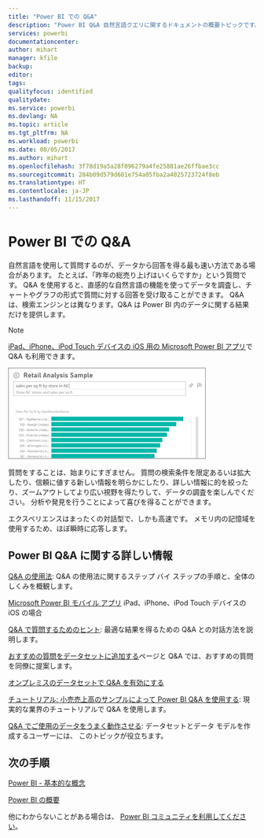 ```yaml
---
title: "Power BI での Q&A"
description: "Power BI Q&A 自然言語クエリに関するドキュメントの概要トピックです。"
services: powerbi
documentationcenter: 
author: mihart
manager: kfile
backup: 
editor: 
tags: 
qualityfocus: identified
qualitydate: 
ms.service: powerbi
ms.devlang: NA
ms.topic: article
ms.tgt_pltfrm: NA
ms.workload: powerbi
ms.date: 08/05/2017
ms.author: mihart
ms.openlocfilehash: 3f78d19a5a28f096279a4fe25881ae26ffbae3cc
ms.sourcegitcommit: 284b09d579d601e754a05fba2a4025723724f8eb
ms.translationtype: HT
ms.contentlocale: ja-JP
ms.lasthandoff: 11/15/2017
---
```

# <a name="qa-in-power-bi"></a>Power BI での Q&A
自然言語を使用して質問するのが、データから回答を得る最も速い方法である場合があります。 たとえば、「昨年の総売り上げはいくらですか」という質問です。  Q&A を使用すると、直感的な自然言語の機能を使ってデータを調査し、チャートやグラフの形式で質問に対する回答を受け取ることができます。 Q&A は、検索エンジンとは異なります。Q&A は Power BI 内のデータに関する結果だけを提供します。

> [!NOTE]
> [iPad、iPhone、iPod Touch デバイスの iOS 用の Microsoft Power BI アプリ](mobile-apps-ios-qna.md)で Q&A も利用できます。
> 
> 

![](media/service-q-and-a/pbi_qa_boxsalessqft.png)

質問をすることは、始まりにすぎません。  質問の検索条件を限定あるいは拡大したり、信頼に値する新しい情報を明らかにしたり、詳しい情報に的を絞ったり、ズームアウトしてより広い視野を得たりして、データの調査を楽しんでください。 分析や発見を行うことによって喜びを得ることができます。

エクスペリエンスはまったくの対話型で、しかも高速です。 メモリ内の記憶域を使用するため、ほぼ瞬時に応答します。

## <a name="for-more-details-about-power-bi-qa"></a>Power BI Q&A に関する詳しい情報
[Q&A の使用法](service-how-to-q-and-a.md): Q&A の使用法に関するステップ バイ ステップの手順と、全体のしくみを概観します。

[Microsoft Power BI モバイル アプリ](mobile-apps-ios-qna.md) iPad、iPhone、iPod Touch デバイスの iOS の場合

[Q&A で質問するためのヒント](service-q-and-a-tips.md): 最適な結果を得るための Q&A との対話方法を説明します。

[おすすめの質問をデータセットに追加する](service-q-and-a-create-featured-questions.md)ページと Q&A では、おすすめの質問を同僚に提案します。

[オンプレミスのデータセットで Q&A を有効にする](service-q-and-a-direct-query.md)

[チュートリアル: 小売売上高のサンプルによって Power BI Q&A を使用する](power-bi-visualization-introduction-to-q-and-a.md): 現実的な業界のチュートリアルで Q&A を使用します。

[Q&A でご使用のデータをうまく動作させる](service-prepare-data-for-q-and-a.md): データセットとデータ モデルを作成するユーザーには、  このトピックが役立ちます。

## <a name="next-steps"></a>次の手順
[Power BI - 基本的な概念](service-basic-concepts.md)

[Power BI の概要](service-get-started.md)

他にわからないことがある場合は、 [Power BI コミュニティを利用してください](http://community.powerbi.com/)。

